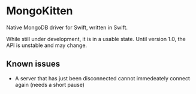 # MongoKitten

Native MongoDB driver for Swift, written in Swift.

While still under development, it is in a usable state. Until version 1.0, the API is unstable and may change.

## Known issues

- A server that has just been disconnected cannot immedeately connect again (needs a short pause)